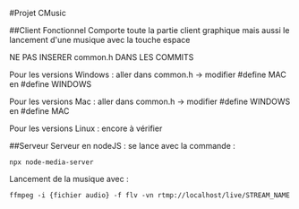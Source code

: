 #Projet CMusic

##Client Fonctionnel 
Comporte toute la partie client graphique mais aussi le lancement d'une musique avec la touche espace

NE PAS INSERER common.h DANS LES COMMITS

Pour les versions Windows : aller dans common.h -> modifier #define MAC en #define WINDOWS

Pour les versions Mac : aller dans common.h -> modifier #define WINDOWS en #define MAC

Pour les versions Linux : encore à vérifier

##Serveur 
Serveur en nodeJS : se lance avec la commande :

```npx node-media-server```

Lancement de la musique avec :

```ffmpeg -i {fichier audio} -f flv -vn rtmp://localhost/live/STREAM_NAME```

